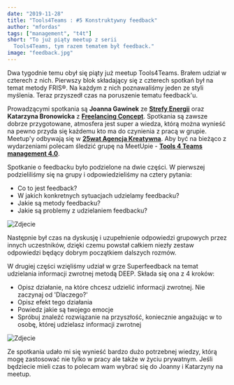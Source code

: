 ```yaml
---
date: "2019-11-28"
title: "Tools4Teams : #5 Konstruktywny feedback"
author: "mfordas"
tags: ["management", "t4t"]
short: "To już piąty meetup z serii
  Tools4Teams, tym razem tematem był feedback."
image: "feedback.jpg"
---
```


<div>
                            <p >Dwa tygodnie temu obył się piąty już
                                meetup Tools4Teams. Brałem udział w czterech z nich. Pierwszy blok składający się z
                                czterech spotkań był na temat metody FRIS®. Na każdym z nich poznawaliśmy jeden ze styli
                                myślenia. Teraz przyszedł czas na poruszenie tematu feedback'u.
                            </p>
                            <p >Prowadzącymi spotkania są <b>Joanna
                                    Gawinek</b>
                                ze <a href="https://strefa-energii.pl/" target="_blank"><b>Strefy Energii</b></a>
                                oraz <b>Katarzyna Bronowicka</b> z <a href="http://www.freelancingconcept.pl/index.php"
                                    target="_blank"><b>Freelancing Concept</b></a>. Spotkania są zawsze
                                dobrze przygotowane, atmosfera jest super a wiedza, którą można wynieść na pewno przyda się
                                każdemu kto ma do czynienia z pracą w grupie. Meetup'y odbywają się w <a
                                    href="https://25wat.com/pl/" target="_blank"><b>25wat Agencja
                                    Kreatywna</b></a>. Aby być na bieżąco z wydarzeniami polecam śledzić grupę na
                                MeetUpie - <a href="https://www.meetup.com/pl-PL/Tools-4-Teams-management-4-0"
                                    target="_blank"><b>Tools 4 Teams management 4.0</b></a>.
                            </p>
                            <p >
                                <p> Spotkanie o feedbacku było podzielone na dwie części. W pierwszej podzieliliśmy się
                                    na grupy i odpowiedzieliśmy na cztery pytania:</p>
                                <ul>
                                    <li>Co to jest feedback?</li>
                                    <li>W jakich konkretnych sytuacjach udzielamy feedbacku?</li>
                                    <li>Jakie są metody feedbacku?</li>
                                    <li>Jakie są problemy z udzielaniem feedbacku?</li>
                                </ul>
                            </p>
                            <div class="blogPicturesContainer">
                                <img src="/images/IMG_20191113_195007.jpg" alt="Zdjecie"/></div>
                            <p>
                                Następnie był czas na dyskusję i uzupełnienie odpowiedzi grupowych przez innych
                                uczestników, dzięki czemu powstał całkiem niezły zestaw odpowiedzi będący dobrym
                                początkiem dalszych rozmów.
                            </p>
                            <p>
                                <p> W drugiej części wzięliśmy udział w grze Superfeedback na temat udzielania
                                    informacji zwrotnej metodą DEEP. Składa się ona z 4 kroków:</p>
                                <ul>
                                    <li>Opisz działanie, na które chcesz udzielić informacji zwrotnej. Nie zaczynaj od
                                        'Dlaczego?'</li>
                                    <li>Opisz efekt tego działania</li>
                                    <li>Powiedz jakie są twojego emocje</li>
                                    <li>Spróbuj znaleźć rozwiązanie na przyszłość, koniecznie angażując w to osobę,
                                        której udzielasz informacji zwrotnej</li>
                                </ul>
                            </p>
                            <div>
                                <img src="/images/IMG_20191113_184724.jpg" alt="Zdjecie"/></div>
                            <p>
                                Ze spotkania udało mi się wynieść bardzo dużo potrzebnej wiedzy, którą mogę zastosować
                                nie tylko w pracy ale także w życiu prywatnym. Jeśli będziecie mieli czas to polecam wam
                                wybrać się do Joanny i Katarzyny na meetup.
                            </p>
                        </div>
